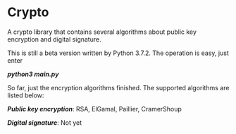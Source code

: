 # Crypto
A crypto library that contains several algorithms about public key encryption and digital signature.

This is still a beta version written by Python 3.7.2. The operation is easy, just enter

***python3 main.py***

So far, just the encryption algorithms finished. The supported algorithms are listed below:

***Public key encryption***: RSA, ElGamal, Paillier, CramerShoup

***Digital signature***: Not yet
